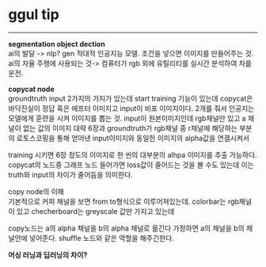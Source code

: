 # ggul tip  

***  
**segmentation object dection**  
ai의 발달 -> nlp? gen 적대적 인공지능 모델.
조건을 넣으면 이미지를 만들어주는 것. 
ai의 자율 주행에 사용되는 것-> 컴퓨터가 rgb 외에 유틸리티를 실시간 분석하여 차를 운전.  

**copycat node**  
groundtruth input 2가지의 가지가 있는데
start training 기능이 있는데 copycat은 바닥진실이 정답 혹은 에프터 이미지고 input이 비포 이미지이다.
2개를 줘서 인공지는 모델에게 훈련을 시켜 이미지를 뽑는 것.
input이 원본이미지인데 rgb채널만 있고 a 채널이 없는 값의 이미지 대략 6장과
groundtruth가 rgb채널 중 r채널에 해당하는 부분의 로토스코핑을 통해 얻어낸 input이미지와 동일한 이미지의 alpha값을 연결시켜서

training 시키면 6장 정도의 이미지로 한 씬의 대부분의 alhpa 이미지를 추출 가능하다.
copycat의 노드중 그래프 노드 들어가면 loss값이 줄어드는 것을 볼 수도 있는데 이는 truth와 input의 차이가 줄어듬을 의미한다.


copy node의 이해  
기본적으로 커피 채널을 보면 from to형식으로 이루어져있는데.
colorbar는 rgb채널이 있고 checherboard는 greyscale 값만 가지고 있는데 

copy노드는 a의 alpha 채널을 b의 alpha 채널로 옮긴다 가정하면
a의 채널을 b의 채널안에 넣어준다.
shuffle 노드와 같은 역할을 해주긴한다.










**머싱 러닝과 딥러닝의 차이?**
